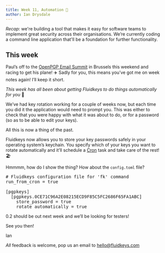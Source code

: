 ```yaml
---
title: Week 11, Automation 🤖
author: Ian Drysdale
---
```


*Recap*: we're building a tool that makes it easy for software teams to
implement great security across their organisations. We’re currently coding a
command line application that'll be a foundation for further functionality.

## This week

Paul’s off to the [OpenPGP Email Summit](https://blog.mailfence.com/openpgp-email-summit/) 
in Brussels this weekend and racing to get his plane! ✈️ Sadly for you, this
means you’ve got me on week notes again! I’ll keep it short.

*This week has all been about getting Fluidkeys to do things automatically for you* 🤖

We’ve had key rotation working for a couple of weeks now, but each time you did
it the application would need to prompt you. This was either to check that 
you were happy with what it was about to do, or for a password
(so as to be able to edit your keys).

All this is now a thing of the past. 

Fluidkeys now allows you to store your key passwords safely in your operating
system’s keychain. You specify which of your keys you want to rotate 
automatically and it’ll schedule a [Cron](https://en.wikipedia.org/wiki/Cron)
task and take care of the rest! 🏖

Hmmmm, how do I show the thing? How about the `config.toml` file?

<pre class="terminal">
<span class="comment"># Fluidkeys configuration file for 'fk' command</span>
run_from_cron = true

[pgpkeys]
  [pgpkeys.0CE71C96A2E08215ECD9F85C5FC2686F65FA1ABC]
    store_password = true
    rotate_automatically = true
</pre>

0.2 should be out next week and we’ll be looking for testers!

See you then!

Ian

*All* feedback is welcome, pop us an email to
[hello@fluidkeys.com](mailto:hello@fluidkeys.com)
